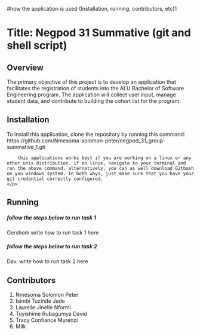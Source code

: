 #how the application is used (Installation, running, contributors, etc)1
<h1> Title: Negpod 31 Summative (git and shell script) </h1>

<h2> Overview </h2>
<P> The primary objective of this project is to develop an application  that facilitates the registration of students into the ALU Bachelor of Software Engineering program. The application will collect user input, manage student data, and contribute to building the cohort list for the program. </p>
  
<h2> Installation</h2>
    <p>To install this application, clone the repository by running this command: https://github.com/Nmesoma-solomon-peter/negpod_31_group-summative_1.git

        this applications works best if you are working on a linux or any other unix distribution. if on linux, navigate to your terminal and run the above command, alternatively, you can as well download Gitbash on you windows system. In both ways, just make sure that you have your git credential correctly configured.
    </p>


<h2> Running </h2>
    <h5> follow the steps below to run task 1 </h5>
        <p> Gershom write how to run task 1 here </p>
    <h5> follow the steps below to run task 2 </h5>
        <p> Dav. write how to run task 2 here </p>



<!-- contributors -->

<h2> Contributors </h2>
    <ol>
        <li>Nmesoma Solomon Peter</li>
        <li>Isimbi Tuzinde Jade</li>
        <li>Laurelle Jinelle Nformi</li>
        <li>Tuyishime Rubagumya David</li>
        <li>Tracy Confiance Murenzi</li>
        <li>Milk</li>
    </ol>
